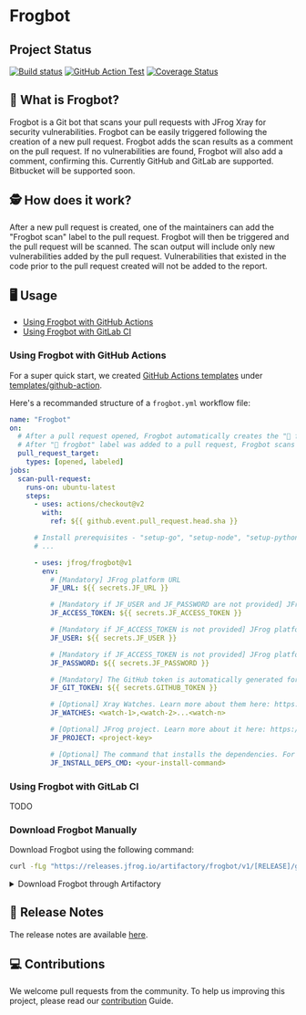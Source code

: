# Frogbot

## Project Status

[![Build status](https://github.com/jfrog/frogbot/actions/workflows/test.yml/badge.svg)](https://github.com/jfrog/frogbot/actions/workflows/test.yml) [![GitHub Action Test](https://github.com/jfrog/frogbot/actions/workflows/action-test.yml/badge.svg)](https://github.com/jfrog/frogbot/actions/workflows/action-test.yml)
[![Coverage Status](https://coveralls.io/repos/github/jfrog/frogbot/badge.svg?branch=dev)](https://coveralls.io/github/jfrog/frogbot?branch=dev)

## 🤖 What is Frogbot?

Frogbot is a Git bot that scans your pull requests with JFrog Xray for security vulnerabilities. Frogbot can be easily triggered following the creation of a new pull request. Frogbot adds the scan results as a comment on the pull request. If no vulnerabilities are found, Frogbot will also add a comment, confirming this. Currently GitHub and GitLab are supported. Bitbucket will be supported soon.

## 🕵 How does it work?

After a new pull request is created, one of the maintainers can add the "Frogbot scan" label to the pull request. Frogbot will then be triggered and the pull request will be scanned. The scan output will include only new vulnerabilities added by the pull request. Vulnerabilities that existed in the code prior to the pull request created will not be added to the report.

## 🖥️ Usage

- [Using Frogbot with GitHub Actions](#using-frogbot-with-github-actions)
- [Using Frogbot with GitLab CI](#using-frogbot-with-gitlab-ci)

### Using Frogbot with GitHub Actions

For a super quick start, we created [GitHub Actions templates](templates/github-actions/README.md#github-actions-templates) under [templates/github-action](templates/github-actions/).

Here's a recommanded structure of a `frogbot.yml` workflow file:

```yml
name: "Frogbot"
on:
  # After a pull request opened, Frogbot automatically creates the "🐸 frogbot" label if needed.
  # After "🐸 frogbot" label was added to a pull request, Frogbot scans the pull request.
  pull_request_target:
    types: [opened, labeled]
jobs:
  scan-pull-request:
    runs-on: ubuntu-latest
    steps:
      - uses: actions/checkout@v2
        with:
          ref: ${{ github.event.pull_request.head.sha }}

      # Install prerequisites - "setup-go", "setup-node", "setup-python", etc.
      # ...

      - uses: jfrog/frogbot@v1
        env:
          # [Mandatory] JFrog platform URL
          JF_URL: ${{ secrets.JF_URL }}

          # [Mandatory if JF_USER and JF_PASSWORD are not provided] JFrog access token with 'read' permissions on Xray service
          JF_ACCESS_TOKEN: ${{ secrets.JF_ACCESS_TOKEN }}

          # [Mandatory if JF_ACCESS_TOKEN is not provided] JFrog platform username
          JF_USER: ${{ secrets.JF_USER }}

          # [Mandatory if JF_ACCESS_TOKEN is not provided] JFrog platform password
          JF_PASSWORD: ${{ secrets.JF_PASSWORD }}

          # [Mandatory] The GitHub token is automatically generated for the job
          JF_GIT_TOKEN: ${{ secrets.GITHUB_TOKEN }}

          # [Optional] Xray Watches. Learn more about them here: https://www.jfrog.com/confluence/display/JFROG/Configuring+Xray+Watches
          JF_WATCHES: <watch-1>,<watch-2>...<watch-n>

          # [Optional] JFrog project. Learn more about it here: https://www.jfrog.com/confluence/display/JFROG/Projects
          JF_PROJECT: <project-key>

          # [Optional] The command that installs the dependencies. For example - "npm i", "nuget restore", "dotnet restore", "pip install", etc.
          JF_INSTALL_DEPS_CMD: <your-install-command>
```

### Using Frogbot with GitLab CI

TODO

### Download Frogbot Manually

Download Frogbot using the following command:

```bash
curl -fLg "https://releases.jfrog.io/artifactory/frogbot/v1/[RELEASE]/getFrogbot.sh" | sh
```

<details>
<summary>Download Frogbot through Artifactory</summary>

If your agent has no internet access, you can configure the pipeline to download Frogbot and from a JFrog Artifactory instance, which is configured to proxy the download repositories.

1. Create a remote repository in Artifactory for downloading Frogbot. Name the repository frogbot and set its URL to https://releases.jfrog.io/artifactory/frogbot/v1/
2. Depends on your agent's architecture and operating system, download Frogbot using curl:

```bash
curl -fLg "https://ecosysjfrog.jfrog.io/artifactory/frogbot/[RELEASE]/<arch>/frogbot" -H "Authorization: Bearer $JF_ACCESS_TOKEN" -o frogbot
```

##### Available architechtures:

- frogbot-linux-386
- frogbot-linux-amd64
- frogbot-linux-arm
- frogbot-linux-arm64
- frogbot-linux-ppc64
- frogbot-linux-ppc64le
- frogbot-linux-s390x
- frogbot-mac-386
- frogbot-windows-amd64

For example:

```bash
curl -fLg "https://ecosysjfrog.jfrog.io/artifactory/frogbot/[RELEASE]/frogbot-linux-386/frogbot" -H "Authorization: Bearer $JF_ACCESS_TOKEN" -o frogbot
```

</details>

## 📝 Release Notes

The release notes are available [here](RELEASE.md#release-notes).

## 💻 Contributions

We welcome pull requests from the community. To help us improving this project, please read our [contribution](./CONTRIBUTING.md#-guidelines) Guide.
